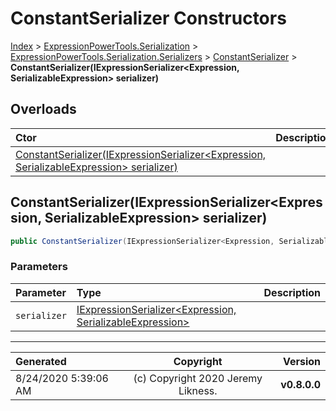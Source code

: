 ﻿# ConstantSerializer Constructors

[Index](../index.md) > [ExpressionPowerTools.Serialization](ExpressionPowerTools.Serialization.a.md) > [ExpressionPowerTools.Serialization.Serializers](ExpressionPowerTools.Serialization.Serializers.n.md) > [ConstantSerializer](ExpressionPowerTools.Serialization.Serializers.ConstantSerializer.cs.md) > **ConstantSerializer(IExpressionSerializer&lt;Expression, SerializableExpression> serializer)**



## Overloads

| Ctor | Description |
| :-- | :-- |
| [ConstantSerializer(IExpressionSerializer&lt;Expression, SerializableExpression> serializer)](#constantserializeriexpressionserializerexpression-serializableexpression-serializer) |  |

## ConstantSerializer(IExpressionSerializer&lt;Expression, SerializableExpression> serializer)



```csharp
public ConstantSerializer(IExpressionSerializer<Expression, SerializableExpression> serializer)
```

### Parameters

| Parameter | Type | Description |
| :-- | :-- | :-- |
| `serializer` | [IExpressionSerializer&lt;Expression, SerializableExpression>](ExpressionPowerTools.Serialization.Signatures.IExpressionSerializer`2.i.md) |  |



---

| Generated | Copyright | Version |
| :-- | :-: | --: |
| 8/24/2020 5:39:06 AM | (c) Copyright 2020 Jeremy Likness. | **v0.8.0.0** |

